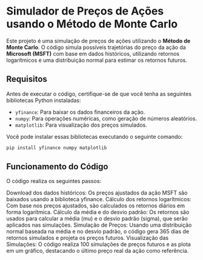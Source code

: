 # Simulador de Preços de Ações usando o Método de Monte Carlo

Este projeto é uma simulação de preços de ações utilizando o **Método de Monte Carlo**. O código simula possíveis trajetórias do preço da ação da **Microsoft (MSFT)** com base em dados históricos, utilizando retornos logarítmicos e uma distribuição normal para estimar os retornos futuros.

## Requisitos

Antes de executar o código, certifique-se de que você tenha as seguintes bibliotecas Python instaladas:

- `yfinance`: Para baixar os dados financeiros da ação.
- `numpy`: Para operações numéricas, como geração de números aleatórios.
- `matplotlib`: Para visualização dos preços simulados.

Você pode instalar essas bibliotecas executando o seguinte comando:

```bash
pip install yfinance numpy matplotlib
```

## Funcionamento do Código
 O código realiza os seguintes passos:

Download dos dados históricos: Os preços ajustados da ação MSFT são baixados usando a biblioteca yfinance.
Cálculo dos retornos logarítmicos: Com base nos preços ajustados, são calculados os retornos diários em forma logarítmica.
Cálculo da média e do desvio padrão: Os retornos são usados para calcular a média (mu) e o desvio padrão (sigma), que serão aplicados nas simulações.
Simulação de Preços: Usando uma distribuição normal baseada na média e no desvio padrão, o código gera 365 dias de retornos simulados e projeta os preços futuros.
Visualização das Simulações: O código realiza 100 simulações de preços futuros e as plota em um gráfico, destacando o último preço real da ação como referência.
